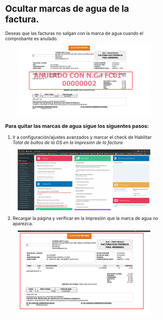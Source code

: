 # Ocultar marcas de agua de la factura.

Deseas que las facturas no salgan con la marca de agua cuando el comprobante es anulado.

<figure><img src="../../../.gitbook/assets/image (139).png" alt=""><figcaption></figcaption></figure>

### Para quitar las marcas de agua sigue los siguentes pasos:

1. Ir a configuración/ajustes avanzados  y marcar el check de Habilitar _Total de bultos de la OS en la impresión de la factura_

<figure><img src="../../../.gitbook/assets/image (140).png" alt=""><figcaption></figcaption></figure>

2. Recargar la página y verificar en la impresión que la marca de agua no aparezca.

<figure><img src="../../../.gitbook/assets/image (141).png" alt=""><figcaption></figcaption></figure>
